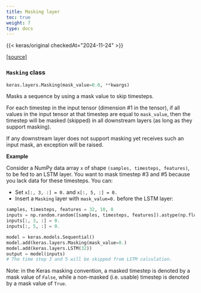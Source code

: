 ```yaml
---
title: Masking layer
toc: true
weight: 7
type: docs
---
```


{{< keras/original checkedAt="2024-11-24" >}}

[\[source\]](https://github.com/keras-team/keras/tree/v3.6.0/keras/src/layers/core/masking.py#L7)

### `Masking` class

```python
keras.layers.Masking(mask_value=0.0, **kwargs)
```

Masks a sequence by using a mask value to skip timesteps.

For each timestep in the input tensor (dimension #1 in the tensor), if all values in the input tensor at that timestep are equal to `mask_value`, then the timestep will be masked (skipped) in all downstream layers (as long as they support masking).

If any downstream layer does not support masking yet receives such an input mask, an exception will be raised.

**Example**

Consider a NumPy data array `x` of shape `(samples, timesteps, features)`, to be fed to an LSTM layer. You want to mask timestep #3 and #5 because you lack data for these timesteps. You can:

- Set `x[:, 3, :] = 0.` and `x[:, 5, :] = 0.`
- Insert a `Masking` layer with `mask_value=0.` before the LSTM layer:

```python
samples, timesteps, features = 32, 10, 8
inputs = np.random.random([samples, timesteps, features]).astype(np.float32)
inputs[:, 3, :] = 0.
inputs[:, 5, :] = 0.

model = keras.models.Sequential()
model.add(keras.layers.Masking(mask_value=0.)
model.add(keras.layers.LSTM(32))
output = model(inputs)
# The time step 3 and 5 will be skipped from LSTM calculation.
```

Note: in the Keras masking convention, a masked timestep is denoted by a mask value of `False`, while a non-masked (i.e. usable) timestep is denoted by a mask value of `True`.
